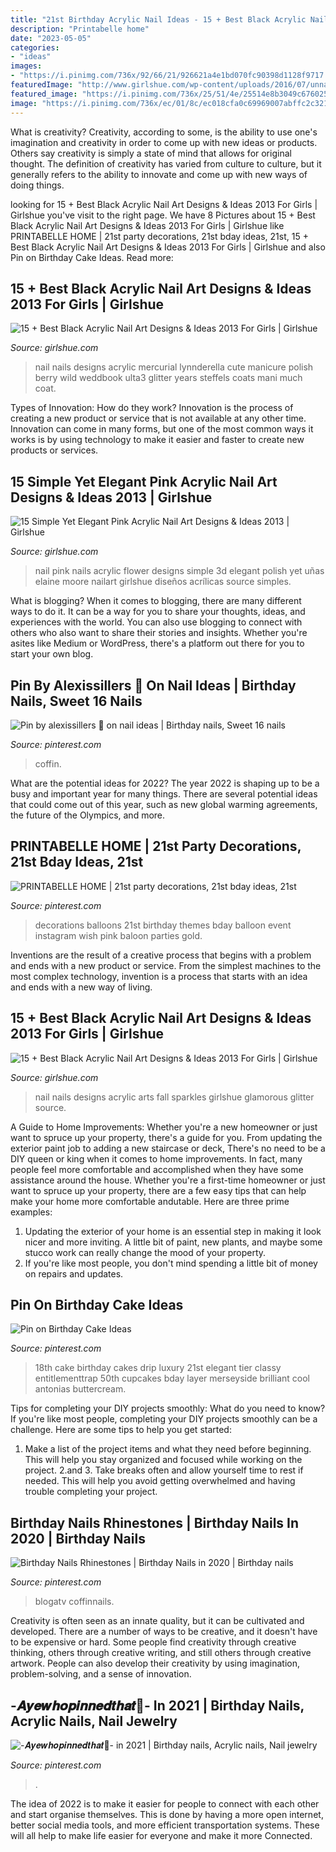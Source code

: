 ```yaml
---
title: "21st Birthday Acrylic Nail Ideas - 15 + Best Black Acrylic Nail Art Designs &amp; Ideas 2013 For Girls"
description: "Printabelle home"
date: "2023-05-05"
categories:
- "ideas"
images:
- "https://i.pinimg.com/736x/92/66/21/926621a4e1bd070fc90398d1128f9717.jpg"
featuredImage: "http://www.girlshue.com/wp-content/uploads/2016/07/unnamed-file-6958.jpg"
featured_image: "https://i.pinimg.com/736x/25/51/4e/25514e8b3049c676025d4e021f422cf0.jpg"
image: "https://i.pinimg.com/736x/ec/01/8c/ec018cfa0c69969007abffc2c321d7e0.jpg"
---
```



What is creativity?
Creativity, according to some, is the ability to use one's imagination and creativity in order to come up with new ideas or products. Others say creativity is simply a state of mind that allows for original thought. The definition of creativity has varied from culture to culture, but it generally refers to the ability to innovate and come up with new ways of doing things.

	

		
looking for 15 + Best Black Acrylic Nail Art Designs &amp; Ideas 2013 For Girls | Girlshue you've visit to the right page. We have 8 Pictures about 15 + Best Black Acrylic Nail Art Designs &amp; Ideas 2013 For Girls | Girlshue like PRINTABELLE HOME | 21st party decorations, 21st bday ideas, 21st, 15 + Best Black Acrylic Nail Art Designs &amp; Ideas 2013 For Girls | Girlshue and also Pin on Birthday Cake Ideas. Read more:
		
    
## 15 + Best Black Acrylic Nail Art Designs &amp; Ideas 2013 For Girls | Girlshue

<img loading=lazy src="http://girlshue.com/wp-content/uploads/2013/04/15-Best-Black-Acrylic-Nail-Art-Designs-Ideas-2013-For-Girls-5.jpg" onerror="this.onerror=null;this.src='https://tse3.mm.bing.net/th?id=OIP.qXB1Szz8dxU2oQwvcdO9zQHaJ3&amp;pid=15.1';" alt="15 + Best Black Acrylic Nail Art Designs &amp; Ideas 2013 For Girls | Girlshue">

_Source: girlshue.com_

>nail nails designs acrylic mercurial lynnderella cute manicure polish berry wild weddbook ulta3 glitter years steffels coats mani much coat. 

	

Types of Innovation: How do they work?
Innovation is the process of creating a new product or service that is not available at any other time. Innovation can come in many forms, but one of the most common ways it works is by using technology to make it easier and faster to create new products or services.

    
## 15 Simple Yet Elegant Pink Acrylic Nail Art Designs &amp; Ideas 2013 | Girlshue

<img loading=lazy src="http://www.girlshue.com/wp-content/uploads/2016/07/unnamed-file-6971.jpg" onerror="this.onerror=null;this.src='https://tse2.mm.bing.net/th?id=OIP.Lz-Y9mo0k_4lX1mT_19MlAHaJ3&amp;pid=15.1';" alt="15 Simple Yet Elegant Pink Acrylic Nail Art Designs &amp; Ideas 2013 | Girlshue">

_Source: girlshue.com_

>nail pink nails acrylic flower designs simple 3d elegant polish yet uñas elaine moore nailart girlshue diseños acrílicas source simples. 

	

What is blogging?
When it comes to blogging, there are many different ways to do it. It can be a way for you to share your thoughts, ideas, and experiences with the world. You can also use blogging to connect with others who also want to share their stories and insights. Whether you're asites like Medium or WordPress, there's a platform out there for you to start your own blog.

    
## Pin By Alexissillers 🥶 On Nail Ideas | Birthday Nails, Sweet 16 Nails

<img loading=lazy src="https://i.pinimg.com/736x/0b/e1/ea/0be1eaefcda8ff04ddd46e0666f634c8.jpg" onerror="this.onerror=null;this.src='https://tse4.mm.bing.net/th?id=OIP.t3R9RX4YBtKnxibdJLY9RQHaHS&amp;pid=15.1';" alt="Pin by alexissillers 🥶 on nail ideas | Birthday nails, Sweet 16 nails">

_Source: pinterest.com_

>coffin. 

	

What are the potential ideas for 2022?
The year 2022 is shaping up to be a busy and important year for many things. There are several potential ideas that could come out of this year, such as new global warming agreements, the future of the Olympics, and more.

    
## PRINTABELLE HOME | 21st Party Decorations, 21st Bday Ideas, 21st

<img loading=lazy src="https://i.pinimg.com/originals/3d/c1/51/3dc151a296fbe74bd3f3ef01b3d2148c.jpg" onerror="this.onerror=null;this.src='https://tse3.mm.bing.net/th?id=OIP.B6II-ygMLGiY4mgGHnBKfAHaHa&amp;pid=15.1';" alt="PRINTABELLE HOME | 21st party decorations, 21st bday ideas, 21st">

_Source: pinterest.com_

>decorations balloons 21st birthday themes bday balloon event instagram wish pink baloon parties gold. 

	

Inventions are the result of a creative process that begins with a problem and ends with a new product or service. From the simplest machines to the most complex technology, invention is a process that starts with an idea and ends with a new way of living.

    
## 15 + Best Black Acrylic Nail Art Designs &amp; Ideas 2013 For Girls | Girlshue

<img loading=lazy src="http://www.girlshue.com/wp-content/uploads/2016/07/unnamed-file-6958.jpg" onerror="this.onerror=null;this.src='https://tse1.mm.bing.net/th?id=OIP.EREfc0MQYTcKwVcDDx9mfwHaLO&amp;pid=15.1';" alt="15 + Best Black Acrylic Nail Art Designs &amp; Ideas 2013 For Girls | Girlshue">

_Source: girlshue.com_

>nail nails designs acrylic arts fall sparkles girlshue glamorous glitter source. 

	

A Guide to Home Improvements: Whether you're a new homeowner or just want to spruce up your property, there's a guide for you. From updating the exterior paint job to adding a new staircase or deck,
There's no need to be a DIY queen or king when it comes to home improvements. In fact, many people feel more comfortable and accomplished when they have some assistance around the house. Whether you're a first-time homeowner or just want to spruce up your property, there are a few easy tips that can help make your home more comfortable andutable. Here are three prime examples: 
1) Updating the exterior of your home is an essential step in making it look nicer and more inviting. A little bit of paint, new plants, and maybe some stucco work can really change the mood of your property. 
2) If you're like most people, you don't mind spending a little bit of money on repairs and updates.

    
## Pin On Birthday Cake Ideas

<img loading=lazy src="https://i.pinimg.com/736x/92/66/21/926621a4e1bd070fc90398d1128f9717.jpg" onerror="this.onerror=null;this.src='https://tse2.mm.bing.net/th?id=OIP.yi_K_K3E-TPj7Db5AA_s3AHaL3&amp;pid=15.1';" alt="Pin on Birthday Cake Ideas">

_Source: pinterest.com_

>18th cake birthday cakes drip luxury 21st elegant tier classy entitlementtrap 50th cupcakes bday layer merseyside brilliant cool antonias buttercream. 

	

Tips for completing your DIY projects smoothly: What do you need to know?
If you're like most people, completing your DIY projects smoothly can be a challenge. Here are some tips to help you get started: 
1. Make a list of the project items and what they need before beginning. This will help you stay organized and focused while working on the project. 
2.аnd 3. Take breaks often and allow yourself time to rest if needed. This will help you avoid getting overwhelmed and having trouble completing your project.

    
## Birthday Nails Rhinestones | Birthday Nails In 2020 | Birthday Nails

<img loading=lazy src="https://i.pinimg.com/736x/25/51/4e/25514e8b3049c676025d4e021f422cf0.jpg" onerror="this.onerror=null;this.src='https://tse1.mm.bing.net/th?id=OIP.QPUHwh5DN69XAQDzpLXyNgHaK_&amp;pid=15.1';" alt="Birthday Nails Rhinestones | Birthday Nails in 2020 | Birthday nails">

_Source: pinterest.com_

>blogatv coffinnails. 

	

Creativity is often seen as an innate quality, but it can be cultivated and developed. There are a number of ways to be creative, and it doesn't have to be expensive or hard. Some people find creativity through creative thinking, others through creative writing, and still others through creative artwork. People can also develop their creativity by using imagination, problem-solving, and a sense of innovation.

    
## -𝑨𝒚𝒆𝒘𝒉𝒐𝒑𝒊𝒏𝒏𝒆𝒅𝒕𝒉𝒂𝒕🦋- In 2021 | Birthday Nails, Acrylic Nails, Nail Jewelry

<img loading=lazy src="https://i.pinimg.com/736x/ec/01/8c/ec018cfa0c69969007abffc2c321d7e0.jpg" onerror="this.onerror=null;this.src='https://tse2.mm.bing.net/th?id=OIP.zritUG64Zd_je_lSTE5w6QHaJH&amp;pid=15.1';" alt="-𝑨𝒚𝒆𝒘𝒉𝒐𝒑𝒊𝒏𝒏𝒆𝒅𝒕𝒉𝒂𝒕🦋- in 2021 | Birthday nails, Acrylic nails, Nail jewelry">

_Source: pinterest.com_

>. 

	

The idea of 2022 is to make it easier for people to connect with each other and start organise themselves. This is done by having a more open internet, better social media tools, and more efficient transportation systems. These will all help to make life easier for everyone and make it more Connected.

